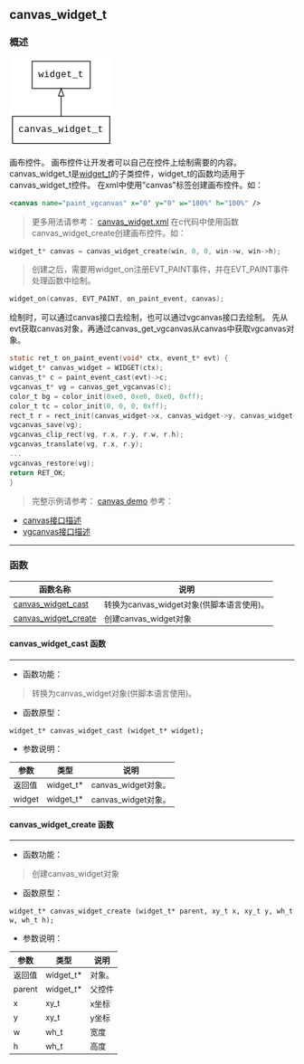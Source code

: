 ## canvas\_widget\_t
### 概述
![image](images/canvas_widget_t_0.png)

画布控件。
画布控件让开发者可以自己在控件上绘制需要的内容。
canvas\_widget\_t是[widget\_t](widget_t.md)的子类控件，widget\_t的函数均适用于canvas\_widget\_t控件。
在xml中使用"canvas"标签创建画布控件。如：
```xml
<canvas name="paint_vgcanvas" x="0" y="0" w="100%" h="100%" />
```
> 更多用法请参考：
[canvas_widget.xml](https://github.com/zlgopen/awtk/blob/master/demos/assets/default/raw/ui/vgcanvas.xml)
在c代码中使用函数canvas\_widget\_create创建画布控件。如：
```c
widget_t* canvas = canvas_widget_create(win, 0, 0, win->w, win->h);
```
> 创建之后，需要用widget\_on注册EVT\_PAINT事件，并在EVT\_PAINT事件处理函数中绘制。
```c
widget_on(canvas, EVT_PAINT, on_paint_event, canvas);
```
绘制时，可以通过canvas接口去绘制，也可以通过vgcanvas接口去绘制。
先从evt获取canvas对象，再通过canvas\_get\_vgcanvas从canvas中获取vgcanvas对象。
```c
static ret_t on_paint_event(void* ctx, event_t* evt) {
widget_t* canvas_widget = WIDGET(ctx);
canvas_t* c = paint_event_cast(evt)->c;
vgcanvas_t* vg = canvas_get_vgcanvas(c);
color_t bg = color_init(0xe0, 0xe0, 0xe0, 0xff);
color_t tc = color_init(0, 0, 0, 0xff);
rect_t r = rect_init(canvas_widget->x, canvas_widget->y, canvas_widget->w, canvas_widget->h);
vgcanvas_save(vg);
vgcanvas_clip_rect(vg, r.x, r.y, r.w, r.h);
vgcanvas_translate(vg, r.x, r.y);
...
vgcanvas_restore(vg);
return RET_OK;
}
```
> 完整示例请参考：
[canvas demo](https://github.com/zlgopen/awtk-c-demos/blob/master/demos/canvas.c)
参考：
* [canvas接口描述](canvas_t.md)
* [vgcanvas接口描述](vgcanvas_t.md)

----------------------------------
### 函数
<p id="canvas_widget_t_methods">

| 函数名称 | 说明 | 
| -------- | ------------ | 
| <a href="#canvas_widget_t_canvas_widget_cast">canvas\_widget\_cast</a> | 转换为canvas_widget对象(供脚本语言使用)。 |
| <a href="#canvas_widget_t_canvas_widget_create">canvas\_widget\_create</a> | 创建canvas_widget对象 |
#### canvas\_widget\_cast 函数
-----------------------

* 函数功能：

> <p id="canvas_widget_t_canvas_widget_cast">转换为canvas_widget对象(供脚本语言使用)。


* 函数原型：

```
widget_t* canvas_widget_cast (widget_t* widget);
```

* 参数说明：

| 参数 | 类型 | 说明 |
| -------- | ----- | --------- |
| 返回值 | widget\_t* | canvas\_widget对象。 |
| widget | widget\_t* | canvas\_widget对象。 |
#### canvas\_widget\_create 函数
-----------------------

* 函数功能：

> <p id="canvas_widget_t_canvas_widget_create">创建canvas_widget对象


* 函数原型：

```
widget_t* canvas_widget_create (widget_t* parent, xy_t x, xy_t y, wh_t w, wh_t h);
```

* 参数说明：

| 参数 | 类型 | 说明 |
| -------- | ----- | --------- |
| 返回值 | widget\_t* | 对象。 |
| parent | widget\_t* | 父控件 |
| x | xy\_t | x坐标 |
| y | xy\_t | y坐标 |
| w | wh\_t | 宽度 |
| h | wh\_t | 高度 |
